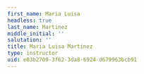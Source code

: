 ```yaml
---
first_name: Maria Luisa
headless: true
last_name: Martinez
middle_initial: ''
salutation: ''
title: Maria Luisa Martinez
type: instructor
uid: e03b2709-3f62-3da8-6924-d679963bcb91
---
```

